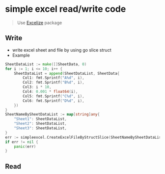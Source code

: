 # simple excel read/write code
> Use [Excelize](https://github.com/qax-os/excelize) package

## Write
- write excel sheet and file by using go slice struct
- Example
```go
SheetDataList := make([]SheetData, 0)
for i := 1; i <= 10; i++ {
	SheetDataList = append(SheetDataList, SheetData{
		Col1: fmt.Sprintf("A%d", i),
		Col2: fmt.Sprintf("B%d", i),
		Col3: i * 10,
		Col4: 0.001 * float64(i),
		Col5: fmt.Sprintf("C%d", i),
		Col6: fmt.Sprintf("D%d", i),
	})
}
SheetNameBySheetDataList := map[string]any{
	"Sheet1": SheetDataList,
	"Sheet2": SheetDataList,
	"Sheet3": SheetDataList,
}
err := simpleexcel.CreateExcelFileByStructSlice(SheetNameBySheetDataList, "test")
if err != nil {		
	panic(err)
}
```
## Read
